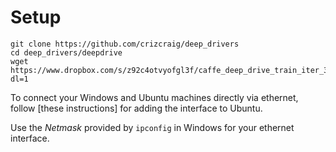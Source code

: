 # Setup
```
git clone https://github.com/crizcraig/deep_drivers
cd deep_drivers/deepdrive
wget https://www.dropbox.com/s/z92c4otvyofgl3f/caffe_deep_drive_train_iter_35352.caffemodel?dl=1
```

To connect your Windows and Ubuntu machines directly via ethernet, follow [these instructions] for adding the interface to Ubuntu.

Use the _Netmask_ provided by `ipconfig` in Windows for your ethernet interface.
